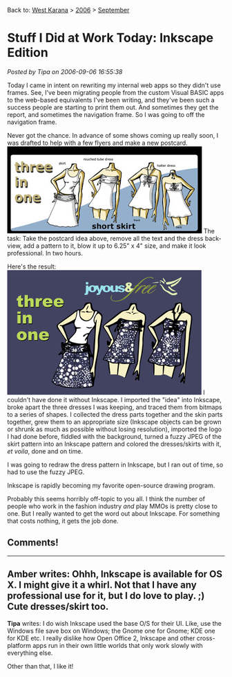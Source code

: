 Back to: [West Karana](/posts/westkarana.md) > [2006](/posts/2006/westkarana.md) > [September](./westkarana.md)
# Stuff I Did at Work Today: Inkscape Edition

*Posted by Tipa on 2006-09-06 16:55:38*

Today I came in intent on rewriting my internal web apps so they didn't use frames. See, I've been migrating people from the custom Visual BASIC apps to the web-based equivalents I've been writing, and they've been such a success people are starting to print them out. And sometimes they get the report, and sometimes the navigation frame. So I was going to off the navigation frame.

Never got the chance. In advance of some shows coming up really soon, I was drafted to help with a few flyers and make a new postcard.
![3 in 1 dress idea](../../../uploads/2006/09/3%20in%201%20all.jpg)
The task: Take the postcard idea above, remove all the text and the dress back-view, add a pattern to it, blow it up to 6.25" x 4" size, and make it look professional. In two hours.

Here's the result:
![The final 3-in-1 dress postcard](../../../uploads/2006/09/3in1blog.jpg)
I couldn't have done it without Inkscape. I imported the "idea" into Inkscape, broke apart the three dresses I was keeping, and traced them from bitmaps to a series of shapes. I collected the dress parts together and the skin parts together, grew them to an appropriate size (Inkscape objects can be grown or shrunk as much as possible without losing resolution), imported the logo I had done before, fiddled with the background, turned a fuzzy JPEG of the skirt pattern into an Inkscape pattern and colored the dresses/skirts with it, *et voila*, done and on time.

I was going to redraw the dress pattern in Inkscape, but I ran out of time, so had to use the fuzzy JPEG.

Inkscape is rapidly becoming my favorite open-source drawing program.

Probably this seems horribly off-topic to you all. I think the number of people who work in the fashion industry *and* play MMOs is pretty close to one. But I really wanted to get the word out about Inkscape. For something that costs nothing, it gets the job done.
## Comments!
---
**Amber** writes: Ohhh, Inkscape is available for OS X. I might give it a whirl. Not that I have any professional use for it, but I do love to play. ;) Cute dresses/skirt too.
---
**Tipa** writes: I do wish Inkscape used the base O/S for their UI. Like, use the Windows file save box on Windows; the Gnome one for Gnome; KDE one for KDE etc. I really dislike how Open Office 2, Inkscape and other cross-platform apps run in their own little worlds that only work slowly with everything else.

Other than that, I like it!
